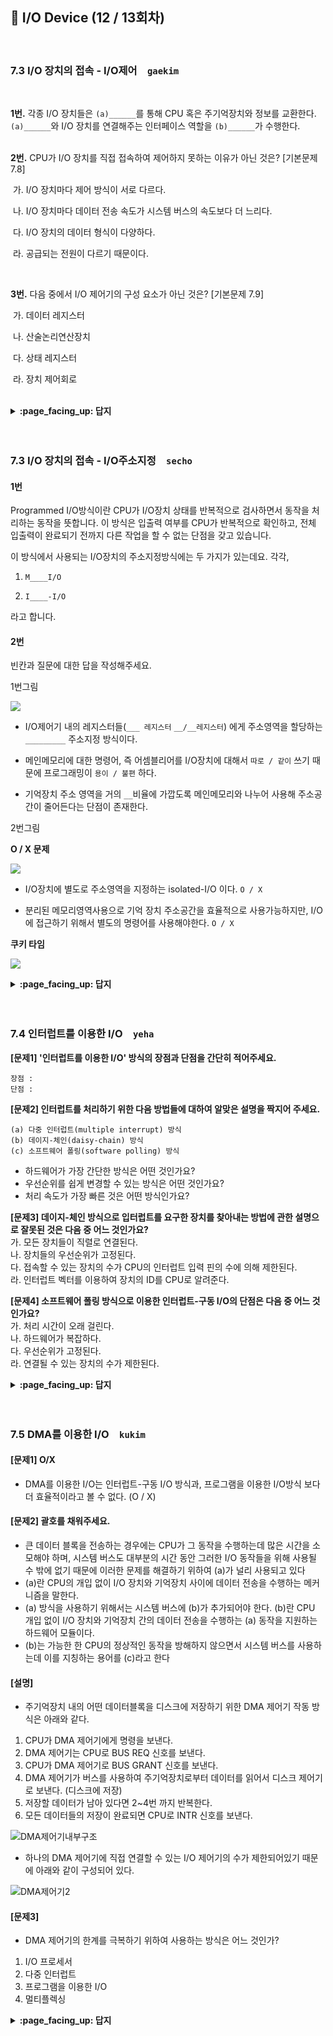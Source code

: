 ## 🦄 I/O Device (12 / 13회차)
<br>

### 7.3 I/O 장치의 접속 - I/O제어　`gaekim`
<br>

**1번.** 각종 I/O 장치들은 `(a)______`를 통해 CPU 혹은 주기억장치와 정보를 교환한다. `(a)______`와 I/O 장치를 연결해주는 인터페이스 역할을 `(b)______`가 수행한다.
<br><br>

**2번.** CPU가 I/O 장치를 직접 접속하여 제어하지 못하는 이유가 아닌 것은? [기본문제 7.8]


​		가. I/O 장치마다 제어 방식이 서로 다르다.

​		나. I/O 장치마다 데이터 전송 속도가 시스템 버스의 속도보다 더 느리다.

​		다. I/O 장치의 데이터 형식이 다양하다.

​		라. 공급되는 전원이 다르기 때문이다. 

<br>

**3번.** 다음 중에서 I/O 제어기의 구성 요소가 아닌 것은? [기본문제 7.9]

​		가. 데이터 레지스터

​		나. 산술논리연산장치

​		다. 상태 레지스터

​		라. 장치 제어회로
<br><br>

<details>
<summary> <b> :page_facing_up: 답지 </b>  </summary>
<div markdown="1">

<br>

1번. 각종 I/O 장치들은 `(a) 시스템 버스`를 통해 CPU 혹은 주기억장치와 정보를 교환한다. `(a) 시스템 버스`와 I/O 장치를 연결해주는 인터페이스 역할을 `(b) I/O 제어기 (I/O controller)`가 수행한다.
<br><br>

**2번.** CPU가 I/O 장치를 직접 접속하여 제어하지 못하는 이유가 아닌 것은? [기본문제 7.8]


​		가. I/O 장치마다 제어 방식이 서로 다르다.

​		나. I/O 장치마다 데이터 전송 속도가 시스템 버스의 속도보다 더 느리다.

​		다. I/O 장치의 데이터 형식이 다양하다.

​		**라. 공급되는 전원이 다르기 때문이다.** 

> 위와 같은 이유들로 I/O 장치는 시스템 버스에 직접 접속되지 못한다. 이 때 시스템 버스와 I/O 장치를 연결해주는 인터페이스 역할을 I/O 제어기(I/O contoller)가 수행한다.



<br>

**3번.** 다음 중에서 I/O 제어기의 구성 요소가 아닌 것은? [기본문제 7.9]

​		가. 데이터 레지스터

​		**나. 산술논리연산장치**

​		다. 상태 레지스터

​		라. 장치 제어회로

<img width="580" alt="스크린샷 2021-01-04 오전 12 40 28" src="https://user-images.githubusercontent.com/59970070/103482680-8cec8780-4e25-11eb-8eaf-52004c826c6e.png">


</div>
</details>
<br><br>



### 7.3 I/O 장치의 접속 - I/O주소지정　`secho`

#### 1번

Programmed I/O방식이란 CPU가 I/O장치 상태를 반복적으로 검사하면서 동작을 처리하는  동작을 뜻합니다. 이 방식은 입출력 여부를 CPU가 반복적으로 확인하고, 전체 입출력이 완료되기 전까지 다른 작업을 할 수 없는 단점을 갖고 있습니다.

이 방식에서 사용되는 I/O장치의 주소지정방식에는 두 가지가 있는데요. 각각,

1. `M____I/O`

2. `I____-I/O`

라고 합니다.



#### 2번

빈칸과 질문에 대한 답을 작성해주세요.



1번그림 

![](https://images.velog.io/images/secho/post/64a83a02-331c-4116-998d-7187e0ae8424/%E1%84%89%E1%85%B3%E1%84%8F%E1%85%B3%E1%84%85%E1%85%B5%E1%86%AB%E1%84%89%E1%85%A3%E1%86%BA%202021-01-03%20%E1%84%8B%E1%85%A9%E1%84%92%E1%85%AE%203.33.01.png)

- I/O제어기 내의 레지스터들(`___ 레지스터` `__/__레지스터`) 에게 주소영역을 할당하는 `_________`  주소지정 방식이다.

- 메인메모리에 대한 명령어, 즉 어셈블리어를 I/O장치에 대해서 `따로 / 같이` 쓰기 때문에 프로그래밍이 `용이 / 불편` 하다.

- 기억장치 주소 영역을 거의 `__`비율에 가깝도록 메인메모리와 나누어 사용해 주소공간이 줄어든다는 단점이 존재한다.



2번그림

**O / X 문제**

![](https://images.velog.io/images/secho/post/90e18c3e-4e7f-4a29-8aaa-be881a24e22d/%E1%84%89%E1%85%B3%E1%84%8F%E1%85%B3%E1%84%85%E1%85%B5%E1%86%AB%E1%84%89%E1%85%A3%E1%86%BA%202021-01-03%20%E1%84%8B%E1%85%A9%E1%84%92%E1%85%AE%203.41.25.png)

- I/O장치에 별도로 주소영역을 지정하는 isolated-I/O 이다. `O / X `

- 분리된 메모리영역사용으로 기억 장치 주소공간을 효율적으로 사용가능하지만, I/O에 접근하기 위해서 별도의 명령어를 사용해야한다. ` O / X `



**쿠키 타임**

![](https://images.velog.io/images/secho/post/27608b71-bca2-479d-8961-62e9079039cd/%E1%84%89%E1%85%B3%E1%84%8F%E1%85%B3%E1%84%85%E1%85%B5%E1%86%AB%E1%84%89%E1%85%A3%E1%86%BA%202021-01-03%20%E1%84%8B%E1%85%A9%E1%84%92%E1%85%AE%203.50.16.png)



<details>
<summary> <b> :page_facing_up: 답지 </b>  </summary>
<div markdown="1">

#### 1번

Programmed I/O방식이란 CPU가 I/O장치 상태를 반복적으로 검사하면서 동작을 처리하는  동작을 뜻합니다. 이 방식은 입출력 여부를 CPU가 반복적으로 확인하고, 전체 입출력이 완료되기 전까지 다른 작업을 할 수 없는 단점을 갖고 있습니다.

이 방식에서 사용되는 I/O장치의 주소지정방식에는 두 가지가 있는데요. 각각,

1. `memory-mapped-I/O`

2. `Isolated-I/O`

라고 합니다.



#### 2번

빈칸과 질문에 대한 답을 작성해주세요.



1번그림 

![](https://images.velog.io/images/secho/post/64a83a02-331c-4116-998d-7187e0ae8424/%E1%84%89%E1%85%B3%E1%84%8F%E1%85%B3%E1%84%85%E1%85%B5%E1%86%AB%E1%84%89%E1%85%A3%E1%86%BA%202021-01-03%20%E1%84%8B%E1%85%A9%E1%84%92%E1%85%AE%203.33.01.png)

- I/O제어기 내의 레지스터들(`데이터 레지스터` `상태/제어레지스터`) 에게 주소영역을 할당하는 `memory-mapped io`  주소지정 방식이다.

- 메인메모리에 대한 명령어, 즉 어셈블리어를 I/O장치에 대해서 `따로 / |같이|` 쓰기 때문에 프로그래밍이 `|용이| / 불편` 하다.

- 기억장치 주소 영역을 거의 `절반``비율에 가깝도록 메인메모리와 나누어 사용해 주소공간이 줄어든다는 단점이 존재한다.



2번그림

**O / X 문제**

![](https://images.velog.io/images/secho/post/90e18c3e-4e7f-4a29-8aaa-be881a24e22d/%E1%84%89%E1%85%B3%E1%84%8F%E1%85%B3%E1%84%85%E1%85%B5%E1%86%AB%E1%84%89%E1%85%A3%E1%86%BA%202021-01-03%20%E1%84%8B%E1%85%A9%E1%84%92%E1%85%AE%203.41.25.png)

- I/O장치에 별도로 주소영역을 지정하는 isolated-I/O 이다. `|O| / X `

- 분리된 메모리영역사용으로 기억 장치 주소공간을 효율적으로 사용가능하지만, I/O에 접근하기 위해서 별도의 명령어를 사용해야한다. ` |O| / X `



[출처](http://jidum.com/jidums/view.do?jidumId=467)

</div>
</details>
<br><br>



### 7.4 인터럽트를 이용한 I/O　`yeha`

**[문제1] '인터럽트를 이용한 I/O' 방식의 장점과 단점을 간단히 적어주세요.**    
```
장점 :
단점 : 
```

**[문제2] 인터럽트를 처리하기 위한 다음 방법들에 대하여 알맞은 설명을 짝지어 주세요.**
```
(a) 다중 인터럽트(multiple interrupt) 방식 
(b) 데이지-체인(daisy-chain) 방식
(c) 소프트웨어 폴링(software polling) 방식
```
- 하드웨어가 가장 간단한 방식은 어떤 것인가요?  
- 우선순위를 쉽게 변경할 수 있는 방식은 어떤 것인가요?  
- 처리 속도가 가장 빠른 것은 어떤 방식인가요?  

**[문제3] 데이지-체인 방식으로 입터럽트를 요구한 장치를 찾아내는 방법에 관한 설명으로 잘못된 것은 다음 중 어느 것인가요?**  
가. 모든 장치들이 직렬로 연결된다.  
나. 장치들의 우선순위가 고정된다.   
다. 접속할 수 있는 장치의 수가 CPU의 인터럽트 입력 핀의 수에 의해 제한된다.  
라. 인터럽트 벡터를 이용하여 장치의 ID를 CPU로 알려준다.  

**[문제4] 소프트웨어 폴링 방식으로 이용한 인터럽트-구동 I/O의 단점은 다음 중 어느 것인가요?**   
가. 처리 시간이 오래 걸린다.  
나. 하드웨어가 복잡하다.  
다. 우선순위가 고정된다.  
라. 연결될 수 있는 장치의 수가 제한된다.  

<details>
<summary> <b> :page_facing_up: 답지 </b>  </summary>
<div markdown="1">

> **다중 인터럽트(multiple interrupt) 방식**  
![image](https://user-images.githubusercontent.com/60090790/103475641-63663880-4df2-11eb-9932-6e93b1a97294.png)  
: CPU에 I/O 컨트롤러들이 각각 연결(병렬 구현)되어 있다. 인터럽트를 누가 발생시켰는지 자동으로 알게 된다.   
하드웨어가 복잡하다. I/O장치들의 수가 CPU의 인터럽트 요구 입력 핀의 수에 의해 제한된다.  

> **데이지-체인(daisy-chain) 방식**  
![image](https://user-images.githubusercontent.com/60090790/103475643-77aa3580-4df2-11eb-8aea-ac272af7099f.png)  
: 직렬 구현 방식
인터럽트를 요구한 I/O 장치는 CPU가 인터럽트를 받았다고 응답하는 INT A신호가 오는 즉시 **인터럽트 벡터**(interrupt vector, 고유 식별 (ID) 번호, 인터럽트 서비스 루틴의 시작 주소)**를 CPU로 보낸다**. 만약 인터럽트를 요구하지 않았다면 확인 신호를 다음 I/O 장치로 통과시킨다.    
신호 선이 적어서 하드웨어가 간단하다. 하지만 우선순위가 낮은 장치들이 매우 오랫동안 기다릴 수 있다.  
 
> **소프트웨어 폴링(software polling) 방식**  
![image](https://user-images.githubusercontent.com/60090790/103475647-85f85180-4df2-11eb-8b9f-baf8282601db.png)  
: **CPU가** TEST I/O선을 이용해서 **누가 인터럽트를 요구했는지** I/O장치를 일일히 검사하는 방식이다.   
소프트웨어를 이용하고, 일일히 검사하기 때문에 처리 시간이 다소 오래 걸린다. 우선순위 변경이 용이하다.  

**[문제1] '인터럽트를 이용한 I/O' 방식의 장점과 단점을 간단히 적어주세요.**  

> 장점 : CPU는 인터럽트가 발생할 때만 Status Bit를 검사하므로 **남은 시간에 다른 일을 할 수 있다**.   
> 단점 : 여전히 데이터 이동에 **CPU가 개입**해야 하고, 이동되는 데이터들이 CPU를 거쳐야 하는 문제점이 있어 DMA를 이용한 I/O 방식이 사용된다.  

**[문제2] 인터럽트를 처리하기 위한 다음 방법들에 대하여 알맞은 설명을 짝지어 주세요.**
```
(a) 다중 인터럽트(multiple interrupt) 방식 
(b) 데이지-체인(daisy-chain) 방식
(c) 소프트웨어 폴링(software polling) 방식
```
- 하드웨어가 가장 간단한 방식은 어떤 것인가요?  
- 우선순위를 쉽게 변경할 수 있는 방식은 어떤 것인가요?  
- 처리 속도가 가장 빠른 것은 어떤 방식인가요?  

> - 하드웨어가 가장 간단한 방식은 어떤 것인가요?  
=> **(b) 데이지-체인(daisy-chain) 방식**
> - 우선순위를 쉽게 변경할 수 있는 방식은 어떤 것인가요?  
=> **(c) 소프트웨어 폴링(software polling) 방식** 
> - 처리 속도가 가장 빠른 것은 어떤 방식인가요?  
=> **(a) 다중 인터럽트(multiple interrupt) 방식**

 
**[문제3] 데이지-체인 방식으로 입터럽트를 요구한 장치를 찾아내는 방법에 관한 설명으로 잘못된 것은 다음 중 어느 것인가요?**  
가. 모든 장치들이 직렬로 연결된다.  
나. 장치들의 우선순위가 고정된다.   
다. 접속할 수 있는 장치의 수가 CPU의 인터럽트 입력 핀의 수에 의해 제한된다.  
라. 인터럽트 벡터를 이용하여 장치의 ID를 CPU로 알려준다.  

> **다**. 접속할 수 있는 장치의 수가 CPU의 인터럽트 입력 핀의 수에 의해 제한된다.  
다중 인터럽트 방식에 대한 설명이다.  

**[문제4] 소프트웨어 폴링 방식으로 이용한 인터럽트-구동 I/O의 단점은 다음 중 어느 것인가요?**   
가. 처리 시간이 오래 걸린다.  
나. 하드웨어가 복잡하다.  
다. 우선순위가 고정된다.  
라. 연결될 수 있는 장치의 수가 제한된다.  

> **가**. 처리 시간이 오래 걸린다.  




</div>
</details>
<br><br>



### 7.5 DMA를 이용한 I/O　`kukim`


#### [문제1] O/X
- DMA를 이용한 I/O는 인터럽트-구동 I/O 방식과, 프로그램을 이용한 I/O방식 보다 더 효율적이라고 볼 수 없다. (O / X)

#### [문제2] 괄호를 채워주세요.
- 큰 데이터 블록을 전송하는 경우에는 CPU가 그 동작을 수행하는데 많은 시간을 소모해야 하며, 시스템 버스도 대부분의 시간 동안 그러한 I/O 동작들을 위해 사용될 수 밖에 없기 때문에 이러한 문제를 해결하기 위하여 (a)가 널리 사용되고 있다
- (a)란 CPU의 개입 없이 I/O 장치와 기억장치 사이에 데이터 전송을 수행하는 메커니즘을 말한다.
- (a) 방식을 사용하기 위해서는 시스템 버스에 (b)가 추가되어야 한다. (b)란 CPU 개입 없이 I/O 장치와 기억장치 간의 데이터 전송을 수행하는 (a) 동작을 지원하는 하드웨어 모듈이다.
- (b)는 가능한 한 CPU의 정상적인 동작을 방해하지 않으면서 시스템 버스를 사용하는데 이를 지칭하는 용어를 (c)라고 한다

#### [설명]
- 주기억장치 내의 어떤 데이터블록을 디스크에 저장하기 위한 DMA 제어기 작동 방식은 아래와 같다.

1. CPU가 DMA 제어기에게 명령을 보낸다.
2. DMA 제어기는 CPU로 BUS REQ 신호를 보낸다.
3. CPU가 DMA 제어기로 BUS GRANT 신호를 보낸다.
4. DMA 제어기가 버스를 사용하여 주기억장치로부터 데이터를 읽어서 디스크 제어기로 보낸다. (디스크에 저장)
5. 저장할 데이터가 남아 있다면 2~4번 까지 반복한다.
6. 모든 데이터들의 저장이 완료되면 CPU로 INTR 신호를 보낸다.

![DMA제어기내부구조](https://user-images.githubusercontent.com/57086195/103475139-c6090580-4ded-11eb-9ded-3e437ccde65e.png)

- 하나의 DMA 제어기에 직접 연결할 수 있는 I/O 제어기의 수가 제한되어있기 때문에 아래와 같이 구성되어 있다.

![DMA제어기2](https://user-images.githubusercontent.com/57086195/103475146-da4d0280-4ded-11eb-8375-72ec76931e65.png)

#### [문제3]
- DMA 제어기의 한계를 극복하기 위하여 사용하는 방식은 어느 것인가?
1.  I/O 프로세서
2. 다중 인터럽트
3. 프로그램을 이용한 I/O
4. 멀티플렉싱


<details>
<summary> <b> :page_facing_up: 답지 </b>  </summary>
<div markdown="1">

#### [문제1] O/X
- DMA를 이용한 I/O는 인터럽트-구동 I/O 방식과, 프로그램을 이용한 I/O방식 보다 더 효율적이라고 볼 순 없다. (O / X)
- (X) 효율적이다. 왜냐하면 인터럽트와 프로그램을 이용한 I/O 방식은 CPU가 직접 개입해야하기 때문이다. ####[문제1]

#### [문제2] 괄호를 채워주세요.
- 큰 데이터 블록을 전송하는 경우에는 CPU가 그 동작을 수행하는데 많은 시간을 소모해야 하며, 시스템 버스도 대부분의 시간 동안 그러한 I/O 동작들을 위해 사용될 수 밖에 없기 때문에 이러한 문제를 해결하기 위하여 (a.직접기억장치액세스(Direct Memory Access: DMA)가 널리 사용되고 있다
- (a.DMA)란 CPU의 개입 없이 I/O 장치와 기억장치 사이에 데이터 전송을 수행하는 메커니즘을 말한다.
- (a. DMA) 방식을 사용하기 위해서는 시스템 버스에 (b. DMA 버스)가 추가되어야 한다. (b.DMA 제어기)란 CPU 개입 없이 I/O 장치와 기억장치 간의 데이터 전송을 수행하는 (a. DMA) 동작을 지원하는 하드웨어 모듈이다.
- (b. DMA 제어기)는 가능한 한 CPU의 정상적인 동작을 방해하지 않으면서 시스템 버스를 사용하는데 이를 지칭하는 용어를 (c. 사이클 스털링(cycle stealing) : CPU가 시스템 버스를 사용하지 않는 동안에 DMA 제어기가 버스를 사용함)라고 한다

#### [설명]
- 주기억장치 내의 어떤 데이터블록을 디스크에 저장하기 위한 DMA 제어기 작동 방식은 아래와 같다.

1. CPU가 DMA 제어기에게 명령을 보낸다.
2. DMA 제어기는 CPU로 BUS REQ 신호를 보낸다.
3. CPU가 DMA 제어기로 BUS GRANT 신호를 보낸다.
4. DMA 제어기가 버스를 사용하여 주기억장치로부터 데이터를 읽어서 디스크 제어기로 보낸다. (디스크에 저장)
5. 저장할 데이터가 남아 있다면 2~4번 까지 반복한다.
6. 모든 데이터들의 저장이 완료되면 CPU로 INTR 신호를 보낸다.

![DMA제어기내부구조](https://user-images.githubusercontent.com/57086195/103475139-c6090580-4ded-11eb-9ded-3e437ccde65e.png)

- 하나의 DMA 제어기에 직접 연결할 수 있는 I/O 제어기의 수가 제한되어있기 때문에 아래와 같이 구성되어 있다.

![DMA제어기2](https://user-images.githubusercontent.com/57086195/103475146-da4d0280-4ded-11eb-8375-72ec76931e65.png)

#### [문제3]
- DMA 제어기의 한계를 극복하기 위하여 사용하는 방식은 어느 것인가?
1.  I/O 프로세서
2. 다중 인터럽트
3. 프로그램을 이용한 I/O
4. 멀티플렉싱

- 정답 : 1. I/O 프로세서
- DMA 제어기의 한계는 데이터 전송에 문제가 있었다. I/O 장치들은 종류가 다양한 만큼 각각의 속도와, 제어 방법도 다양했다. 따라서 간단한 구조인 DMA 제어기로 지원하는 데는 한계가 있었다.
- 또한 디스크 쓰기 or 읽기 동작의 경우 데이터 블록의 크기가 512바이트 이상이었기 때문에 그 데이터들의 더 큰 임시 버퍼 공간이 필요했다. 따라서 이를 해결하기 위해 DMA 제어기를 확장시킨 I/O 프로세서(IOP)를 사용하고 있다. 이는 I/O 채널 이라고도 부른다.

![IOP](https://user-images.githubusercontent.com/57086195/103475191-695a1a80-4dee-11eb-9f41-c460c45adf3f.png)

</div>
</details>
<br><br>

